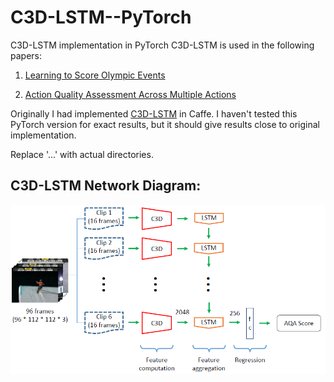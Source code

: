 # C3D-LSTM--PyTorch
C3D-LSTM implementation in PyTorch
C3D-LSTM is used in the following papers:

1. [Learning to Score Olympic Events](https://arxiv.org/abs/1611.05125)

2. [Action Quality Assessment Across Multiple Actions](https://arxiv.org/abs/1812.06367)


Originally I had implemented [C3D-LSTM](https://github.com/ParitoshParmar/LTSOE) in Caffe. I haven't tested this PyTorch version for exact results, but it should give results close to original implementation.

Replace '...' with actual directories.

## C3D-LSTM Network Diagram:


<p align="center"> <img src="C3D-LSTM.png?raw=true" alt="C3D-LSTM Network"/> </p>
